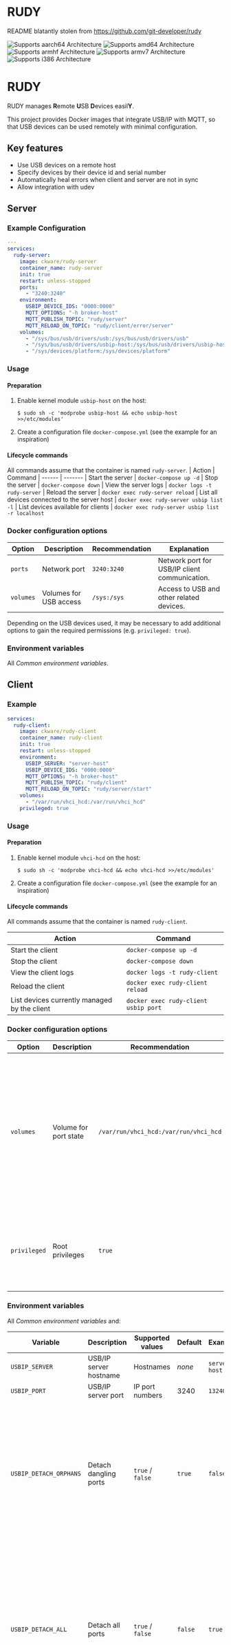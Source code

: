 # RUDY

README blatantly stolen from https://github.com/git-developer/rudy

![Supports aarch64 Architecture][aarch64-shield]
![Supports amd64 Architecture][amd64-shield]
![Supports armhf Architecture][armhf-shield]
![Supports armv7 Architecture][armv7-shield]
![Supports i386 Architecture][i386-shield]

[aarch64-shield]: https://img.shields.io/badge/aarch64-yes-green.svg
[amd64-shield]: https://img.shields.io/badge/amd64-yes-green.svg
[armhf-shield]: https://img.shields.io/badge/armhf-yes-green.svg
[armv7-shield]: https://img.shields.io/badge/armv7-yes-green.svg
[i386-shield]: https://img.shields.io/badge/i386-yes-green.svg

# RUDY

RUDY manages **R**emote **U**SB **D**evices easil**Y**.

This project provides Docker images that integrate USB/IP with MQTT,
so that USB devices can be used remotely with minimal configuration.

## Key features

- Use USB devices on a remote host
- Specify devices by their device id and serial number
- Automatically heal errors when client and server are not in sync
- Allow integration with udev

## Server

### Example Configuration

```yaml
---
services:
  rudy-server:
    image: ckware/rudy-server
    container_name: rudy-server
    init: true
    restart: unless-stopped
    ports:
      - "3240:3240"
    environment:
      USBIP_DEVICE_IDS: "0000:0000"
      MQTT_OPTIONS: "-h broker-host"
      MQTT_PUBLISH_TOPIC: "rudy/server"
      MQTT_RELOAD_ON_TOPIC: "rudy/client/error/server"
    volumes:
      - "/sys/bus/usb/drivers/usb:/sys/bus/usb/drivers/usb"
      - "/sys/bus/usb/drivers/usbip-host:/sys/bus/usb/drivers/usbip-host"
      - "/sys/devices/platform:/sys/devices/platform"
```

### Usage

#### Preparation

1. Enable kernel module `usbip-host` on the host:
   ```shell
   $ sudo sh -c 'modprobe usbip-host && echo usbip-host >>/etc/modules'
   ```
1. Create a configuration file `docker-compose.yml` (see the example for an inspiration)

#### Lifecycle commands

All commands assume that the container is named `rudy-server`.
| Action | Command
| ------ | -------
| Start the server | `docker-compose up -d`
| Stop the server | `docker-compose down`
| View the server logs | `docker logs -t rudy-server`
| Reload the server | `docker exec rudy-server reload`
| List all devices connected to the server host | `docker exec rudy-server usbip list -l`
| List devices available for clients | `docker exec rudy-server usbip list -r localhost`

### Docker configuration options

| Option    | Description            | Recommendation | Explanation                                   |
| --------- | ---------------------- | -------------- | --------------------------------------------- |
| `ports`   | Network port           | `3240:3240`    | Network port for USB/IP client communication. |
| `volumes` | Volumes for USB access | `/sys:/sys`    | Access to USB and other related devices.      |

Depending on the USB devices used, it may be necessary to add additional options to gain the required permissions (e.g. `privileged: true`).

### Environment variables

All _Common environment variables_.

## Client

### Example

```yaml
services:
  rudy-client:
    image: ckware/rudy-client
    container_name: rudy-client
    init: true
    restart: unless-stopped
    environment:
      USBIP_SERVER: "server-host"
      USBIP_DEVICE_IDS: "0000:0000"
      MQTT_OPTIONS: "-h broker-host"
      MQTT_PUBLISH_TOPIC: "rudy/client"
      MQTT_RELOAD_ON_TOPIC: "rudy/server/start"
    volumes:
      - "/var/run/vhci_hcd:/var/run/vhci_hcd"
    privileged: true
```

### Usage

#### Preparation

1. Enable kernel module `vhci-hcd` on the host:
   ```shell
   $ sudo sh -c 'modprobe vhci-hcd && echo vhci-hcd >>/etc/modules'
   ```
1. Create a configuration file `docker-compose.yml` (see the example for an inspiration)

#### Lifecycle commands

All commands assume that the container is named `rudy-client`.

| Action                                       | Command                              |
| -------------------------------------------- | ------------------------------------ |
| Start the client                             | `docker-compose up -d`               |
| Stop the client                              | `docker-compose down`                |
| View the client logs                         | `docker logs -t rudy-client`         |
| Reload the client                            | `docker exec rudy-client reload`     |
| List devices currently managed by the client | `docker exec rudy-client usbip port` |

### Docker configuration options

| Option       | Description           | Recommendation                        | Explanation                                                                                                                                                                                   |
| ------------ | --------------------- | ------------------------------------- | --------------------------------------------------------------------------------------------------------------------------------------------------------------------------------------------- |
| `volumes`    | Volume for port state | `/var/run/vhci_hcd:/var/run/vhci_hcd` | USB/IP manages the state of attached ports within this directory. It reflects a part of the kernel state which affects all clients and should thus be shared across the host and all clients. |
| `privileged` | Root privileges       | `true`                                | Root privileges are **required** to write to `/sys/` (see issue [#22825](https://github.com/moby/moby/issues/22825) for details).                                                             |

### Environment variables

All _Common environment variables_ and:

| Variable               | Description            | Supported values | Default | Example       | Explanation                                                                                                                                                                                                                                                                                            |
| ---------------------- | ---------------------- | ---------------- | ------- | ------------- | ------------------------------------------------------------------------------------------------------------------------------------------------------------------------------------------------------------------------------------------------------------------------------------------------------ |
| `USBIP_SERVER`         | USB/IP server hostname | Hostnames        | _none_  | `server-host` | Hostname of the USB/IP server                                                                                                                                                                                                                                                                          |
| `USBIP_PORT`           | USB/IP server port     | IP port numbers  | 3240    | `13240`       | Port of the USB/IP server                                                                                                                                                                                                                                                                              |
| `USBIP_DETACH_ORPHANS` | Detach dangling ports  | `true` / `false` | `true`  | `false`       | When set to `true` (which is the default), all attached devices that match `USBIP_DEVICE_IDS` are detached on shutdown. This option has no effect when `USBIP_DEVICE_IDS` is not set. It can help to repair the USB/IP state when client and server are not in sync.                                   |
| `USBIP_DETACH_ALL`     | Detach all ports       | `true` / `false` | `false` | `true`        | When set to `true`, all attached devices are detached on shutdown, no matter what their device id or bus id is. This option affects all clients on a host. It is safe to use when the host runs only one client; otherwise, all clients should be reloaded after the client which has this option set. |
| `USBIP_ATTACH_DELAY`   | Attach delay           | Integer numbers  | `2`     | `3`           | Delay in seconds that is applied after attaching a device and before requesting the list of attached devices.                                                                                                                                                                                          |

## Common environment variables

| Variable                    | Description                  | Supported values                                                                                | Default | Example                         | Explanation                                                                                                                                                                                                                          |
| --------------------------- | ---------------------------- | ----------------------------------------------------------------------------------------------- | ------- | ------------------------------- | ------------------------------------------------------------------------------------------------------------------------------------------------------------------------------------------------------------------------------------ |
| `USBIP_DEVICE_IDS`          | USB device IDs               | `VID:PID[:SID]` list                                                                            | _none_  | `0000:0000,1111:1111:abc`       | Comma-separated device id list of managed USB devices. See the next section for details about the syntax.                                                                                                                            |
| `USBIP_DEVICE_ID_SEPARATOR` | Device-ID separator          | A single character                                                                              | `,`     | `;`                             | Separator for the device id list. Useful when filtering by a serial that contains a comma.                                                                                                                                           |
| `USBIP_SID_REGEX`           | Treat `SID` as regex         | `true` / `false`                                                                                | `false` | `true`                          | When set to `true`, the value of `SID` is not taken literally but as a regular expression.                                                                                                                                           |
| `USBIP_BUS_IDS`             | USB bus IDs                  | List of logical bus IDs                                                                         | _none_  | `1-1.1,2-2.2`                   | Comma-separated bus id list of managed USB devices. This option can be used to differentiate between devices that share the same device id. The logical Bus-ID of a device will change when it is plugged into a different USB port. |
| `MQTT_OPTIONS`              | Common MQTT options          | All options [supported by `mosquitto_pub`](https://mosquitto.org/man/mosquitto_pub-1.html)      | _none_  | `-h broker-host -i rudy-client` | Default MQTT options for both publish and subscribe                                                                                                                                                                                  |
| `MQTT_PUBLISH_TO_TOPIC`     | MQTT topic for publishing    | [Topic names](http://docs.oasis-open.org/mqtt/mqtt/v3.1.1/os/mqtt-v3.1.1-os.html#_Toc398718106) | _none_  | `rudy/client`                   | When this option is set, the service will publish its state below the configured topic.                                                                                                                                              |
| `MQTT_PUBLISH_OPTIONS`      | MQTT options for publish     | All options [supported by `mosquitto_pub`](https://mosquitto.org/man/mosquitto_pub-1.html)      | _none_  | `-q 1`                          | MQTT options for publishing only. This option overrides `MQTT_OPTIONS`: when set, `MQTT_OPTIONS` is ignored for publishing.                                                                                                          |
| `MQTT_RELOAD_ON_TOPIC`      | MQTT topic for a reload hook | [Topic names](http://docs.oasis-open.org/mqtt/mqtt/v3.1.1/os/mqtt-v3.1.1-os.html#_Toc398718106) | _none_  | `rudy/server/start`             | When this option is set, the service will subscribe to the configured topic and reload if a message is published to it.                                                                                                              |
| `MQTT_SUBSCRIBE_OPTIONS`    | MQTT options for subscribe   | All options [supported by `mosquitto_pub`](https://mosquitto.org/man/mosquitto_pub-1.html)      | _none_  | `-q 2`                          | MQTT options for subscribing only. This option overrides `MQTT_OPTIONS`: when set, `MQTT_OPTIONS` is ignored for subscribing.                                                                                                        |
| `RUDY_DEBUG`                | Enable debug logging         | String                                                                                          | _none_  | `true`                          | When set to any non-empty value, debug logging is enabled.                                                                                                                                                                           |
| `RUDY_TRACE`                | Enable trace logging         | String                                                                                          | _none_  | `true`                          | When set to any non-empty value, trace logging is enabled.                                                                                                                                                                           |

### Syntax of device IDs

The variable `USBIP_DEVICE_IDS` contains a comma-separated list of device ids. Each device id consists of the vendor id (`VID`), the product id (`PID`) and an optional serial id (`SID`), separated by colons. The serial id allows filtering when multiple devices with the same `VID:PID` are connected to the host, and only a part of them should be used remotely.

#### No filtering

Without serial id, all devices whose id matches `VID:PID` are managed. Example that picks up all devices with id `0000:0000` or `1111:1111`:

```yaml
USBIP_DEVICE_IDS: "0000:0000,1111:1111"
```

#### Filter by serial - literally

The `SID` allows to filter devices by their serial number. When `SID` is set to the serial of a device, only this device is managed.
Example that picks up all devices with id `0000:0000` and the single device with id `1111:1111` and serial `abc`:

```yaml
USBIP_DEVICE_IDS: "0000:0000,1111:1111:abc"
```

**Notice:** Only a single device per `VID:PID:SID` combination is supported. If you need to manage several devices with the same `VID:PID:SID` combination, you may consider enabling regex filtering.

#### Filter by serial - regular expression

When `USBIP_SID_REGEX` is set to `true`, the `SID` is treated as regular expression that the serial of a device must match. Example that picks up all devices with id `0000:0000` and all devices with id `1111:1111` whose serial starts with `a` and ends with `c`:

```yaml
USBIP_DEVICE_IDS: "0000:0000,1111:1111:a.*c"
USBIP_SID_REGEX: "true"
```

**Notice:** Setting `USBIP_SID_REGEX` to `true` may slightly increase the startup time, because the `SID` is compared against all devices of the server with matching `VID:PID`.

#### Filter by serial - containing a comma

If you need to specify a serial containing a comma, use a different list separator and declare it in `USBIP_DEVICE_ID_SEPARATOR`. Example:

```yaml
USBIP_DEVICE_ID_SEPARATOR: ";"
USBIP_DEVICE_IDS: "0000:0000;1111:1111:a,b"
```

## Pre-requisites

- A linux system with `docker-compose`.

The Docker Compose [documentation](https://docs.docker.com/compose/install/)
contains a comprehensive guide explaining several install options.
On debian-based systems, `docker-compose` may be installed by calling

```shell
$ sudo apt install docker-compose
```

## Advanced topics

### MQTT publishing

Configure `MQTT_PUBLISH_TOPIC` to publish client and server states via MQTT.

Example:

- Server configuration:
  ```yaml
  environment:
    USBIP_DEVICE_IDS: "4971:1011"
    MQTT_PUBLISH_TOPIC: "rudy/server"
  ```
- Client configuration:
  ```yaml
  environment:
    USBIP_DEVICE_IDS: "4971:1011"
    MQTT_PUBLISH_TOPIC: "rudy/client"
  ```
- MQTT messages published on starting server and client and then stopping client and server:
  ```
  rudy/server/bind 1-1.4
  rudy/server/start Exportable USB devices
  ======================
   - localhost
        1-1.4: SimpleTech : unknown product (4971:1011)
             : /sys/devices/platform/soc/3f980000.usb/usb1/1-1/1-1.4
             : (Defined at Interface level) (00/00/00)
  rudy/client/attach 0: server-host 3240 1-1.4
  rudy/client/start 0
  rudy/client/detach 0
  rudy/client/stop
  rudy/server/unbind 1-1.4
  rudy/server/stop
  ```

### Prepare for Client Errors

Configure `MQTT_RELOAD_ON_TOPIC` on the server to reload the server when the client reports a server-related error.
In combination with the Docker `restart` option, this may help to solve some problems without user interaction.

Example:

- Server configuration:
  ```yaml
  environment:
    MQTT_RELOAD_ON_TOPIC: "rudy/client/error/server"
  ```
- Client configuration:
  ```yaml
  restart: unless-stopped
  environment:
    MQTT_PUBLISH_TOPIC: "rudy/client"
  ```

### Prepare Client for Server Restart

Configure `MQTT_RELOAD_ON_TOPIC` on the client to reload the client each time the server is restarted.

Example:

- Server configuration:
  ```yaml
  environment:
    USBIP_DEVICE_IDS: "4971:1011"
    MQTT_PUBLISH_TOPIC: "rudy/server"
  ```
- Client configuration:
  ```yaml
  environment:
    USBIP_SERVER: "server-host"
    USBIP_DEVICE_IDS: "4971:1011"
    MQTT_RELOAD_ON_TOPIC: "rudy/server/start"
  ```

### Multiple clients

It's possible to connect multiple clients to a single server.

Example: Let's assume the following devices are plugged into the server host.

1. Device-ID `1111:1111`, serial number `abc`, for client 1
1. Device-ID `1111:1111`, serial number `def`, for client 2
1. Device-ID `1111:1111`, serial number `ghi`, should not be managed.

Configuration:

- Server
  ```yaml
  environment:
    USBIP_DEVICE_IDS: "1111:1111:abc,1111:1111:def"
  ```
- Client 1
  ```yaml
  environment:
    USBIP_DEVICE_IDS: "1111:1111:abc"
  ```
- Client 2
  ```yaml
  environment:
    USBIP_DEVICE_IDS: "1111:1111:def"
  ```

**Notice:** It's not useful to start more than one server per host,
because the USB/IP device reservation is managed in the kernel.
Thus, all bound devices would be visible to all servers.

## References

- This project is an integration of
  - [USB/IP](http://usbip.sourceforge.net/) - USB Request over IP Network
  - [Mosquitto](https://mosquitto.org/) - An Open Source MQTT Broker
  - The [OCI image](https://github.com/opencontainers/image-spec) format
  - [Docker](https://www.docker.com)
